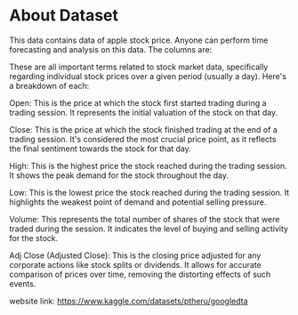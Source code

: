 # About Dataset
This data contains data of apple stock price. Anyone can perform time forecasting and analysis on this data.
The columns are:

These are all important terms related to stock market data, specifically regarding individual stock prices over a given period (usually a day). Here's a breakdown of each:

Open: This is the price at which the stock first started trading during a trading session. It represents the initial valuation of the stock on that day.

Close: This is the price at which the stock finished trading at the end of a trading session. It's considered the most crucial price point, as it reflects the final sentiment towards the stock for that day.

High: This is the highest price the stock reached during the trading session. It shows the peak demand for the stock throughout the day.

Low: This is the lowest price the stock reached during the trading session. It highlights the weakest point of demand and potential selling pressure.

Volume: This represents the total number of shares of the stock that were traded during the session. It indicates the level of buying and selling activity for the stock.

Adj Close (Adjusted Close): This is the closing price adjusted for any corporate actions like stock splits or dividends. It allows for accurate comparison of prices over time, removing the distorting effects of such events.

website link: https://www.kaggle.com/datasets/ptheru/googledta
